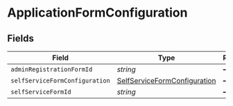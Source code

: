 # ApplicationFormConfiguration


## Fields

| Field                                                                               | Type                                                                                | Required                                                                            | Description                                                                         |
| ----------------------------------------------------------------------------------- | ----------------------------------------------------------------------------------- | ----------------------------------------------------------------------------------- | ----------------------------------------------------------------------------------- |
| `adminRegistrationFormId`                                                           | *string*                                                                            | :heavy_minus_sign:                                                                  | N/A                                                                                 |
| `selfServiceFormConfiguration`                                                      | [SelfServiceFormConfiguration](../../models/shared/selfserviceformconfiguration.md) | :heavy_minus_sign:                                                                  | N/A                                                                                 |
| `selfServiceFormId`                                                                 | *string*                                                                            | :heavy_minus_sign:                                                                  | N/A                                                                                 |
